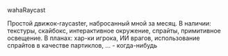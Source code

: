 wahaRaycast

Простой движок-raycaster, набросанный мной за месяц.
В наличии: текстуры, скайбокс, интерактивное окружение, спрайты, примитивное освещение.
В планах: хар-ки игрока, ИИ врагов, использование спрайтов в качестве партиклов, ... - когда-нибудь
